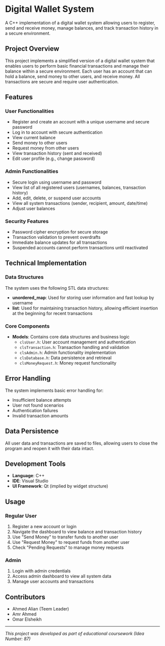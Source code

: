 # Digital Wallet System

A C++ implementation of a digital wallet system allowing users to register, send and receive money, manage balances, and track transaction history in a secure environment.

## Project Overview

This project implements a simplified version of a digital wallet system that enables users to perform basic financial transactions and manage their balance within a secure environment. Each user has an account that can hold a balance, send money to other users, and receive money. All transactions are secure and require user authentication.

## Features

### User Functionalities
- Register and create an account with a unique username and secure password
- Log in to account with secure authentication
- View current balance
- Send money to other users
- Request money from other users
- View transaction history (sent and received)
- Edit user profile (e.g., change password)

### Admin Functionalities
- Secure login using username and password
- View list of all registered users (usernames, balances, transaction history)
- Add, edit, delete, or suspend user accounts
- View all system transactions (sender, recipient, amount, date/time)
- Adjust user balances

### Security Features
- Password cipher encryption for secure storage
- Transaction validation to prevent overdrafts
- Immediate balance updates for all transactions
- Suspended accounts cannot perform transactions until reactivated

## Technical Implementation

### Data Structures
The system uses the following STL data structures:
- **unordered_map**: Used for storing user information and fast lookup by username
- **list**: Used for maintaining transaction history, allowing efficient insertion at the beginning for recent transactions

### Core Components

- **Models**: Contains core data structures and business logic
  - `clsUser.h`: User account management and authentication
  - `clsTransaction.h`: Transaction handling and validation
  - `clsAdmin.h`: Admin functionality implementation
  - `clsDatabase.h`: Data persistence and retrieval
  - `clsMoneyRequest.h`: Money request functionality

## Error Handling

The system implements basic error handling for:
- Insufficient balance attempts
- User not found scenarios
- Authentication failures
- Invalid transaction amounts

## Data Persistence

All user data and transactions are saved to files, allowing users to close the program and reopen it with their data intact.

## Development Tools

- **Language**: C++
- **IDE**: Visual Studio
- **UI Framework**: Qt (implied by widget structure)

## Usage

### Regular User
1. Register a new account or login
2. Navigate the dashboard to view balance and transaction history
3. Use "Send Money" to transfer funds to another user
4. Use "Request Money" to request funds from another user
5. Check "Pending Requests" to manage money requests

### Admin
1. Login with admin credentials
2. Access admin dashboard to view all system data
3. Manage user accounts and transactions

## Contributors

- Ahmed Alian (Teem Leader)
- Amr Ahmed
- Omar Elsheikh


---

*This project was developed as part of educational coursework (Idea Number: 87)*
